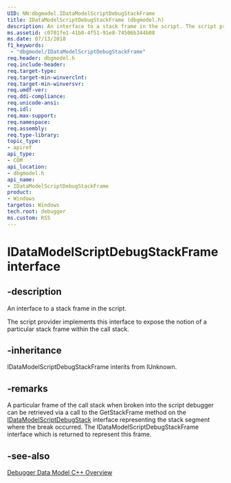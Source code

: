 ```yaml
---
UID: NN:dbgmodel.IDataModelScriptDebugStackFrame
title: IDataModelScriptDebugStackFrame (dbgmodel.h)
description: An interface to a stack frame in the script. The script provider implements this interface to expose the notion of a particular stack frame within the call stack.
ms.assetid: c0701fe1-41b8-4f51-91e8-74506b344b08
ms.date: 07/13/2018
f1_keywords:
 - "dbgmodel/IDataModelScriptDebugStackFrame"
req.header: dbgmodel.h
req.include-header:
req.target-type:
req.target-min-winverclnt:
req.target-min-winversvr:
req.umdf-ver:
req.ddi-compliance:
req.unicode-ansi:
req.idl:
req.max-support:
req.namespace:
req.assembly:
req.type-library: 
topic_type: 
- apiref
api_type: 
- COM
api_location: 
- dbgmodel.h
api_name: 
- IDataModelScriptDebugStackFrame
product:
- Windows
targetos: Windows
tech.root: debugger
ms.custom: RS5
---
```


# IDataModelScriptDebugStackFrame interface

## -description

An interface to a stack frame in the script.

The script provider implements this interface to expose the notion of a particular stack frame within the call stack.


## -inheritance
IDataModelScriptDebugStackFrame interits from IUnknown. 
## -remarks

A particular frame of the call stack when broken into the script debugger can be retrieved via a call to the GetStackFrame method on the [IDataModelScriptDebugStack](nn-dbgmodel-idatamodelscriptdebugstack.md) interface representing the stack segment where the break occurred. The IDataModelScriptDebugStackFrame interface which is returned to represent this frame. 

## -see-also

[Debugger Data Model C++ Overview](https://docs.microsoft.com/windows-hardware/drivers/debugger/data-model-cpp-overview)
